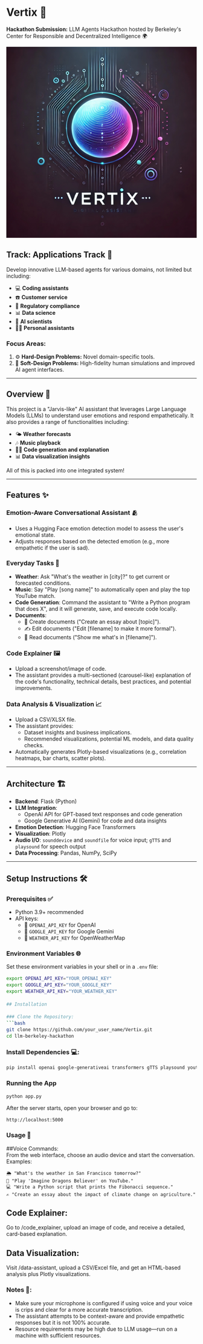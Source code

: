 # Vertix 🚀

**Hackathon Submission:** LLM Agents Hackathon hosted by Berkeley's Center for Responsible and Decentralized Intelligence 🌍

![Vertix Logo](https://github.com/JT11-11/Vertix/blob/f3d1bae1366727955568dfef0a9e7e239241514c/image.jpg)

## Track: Applications Track 🎯

Develop innovative LLM-based agents for various domains, not limited but including:
- 💻 **Coding assistants**
- ☎️ **Customer service**
- 📜 **Regulatory compliance**
- 📊 **Data science**
- 🤖 **AI scientists**
- 🧑‍💻 **Personal assistants**

### **Focus Areas:**
1. ⚙️ **Hard-Design Problems:** Novel domain-specific tools.
2. 🌟 **Soft-Design Problems:** High-fidelity human simulations and improved AI agent interfaces.

---

## Overview 🧠

This project is a "Jarvis-like" AI assistant that leverages Large Language Models (LLMs) to understand user emotions and respond empathetically. It also provides a range of functionalities including:
- 🌤️ **Weather forecasts**
- 🎶 **Music playback**
- 🧑‍💻 **Code generation and explanation**
- 📊 **Data visualization insights**

All of this is packed into one integrated system!

---

## Features ✨

### Emotion-Aware Conversational Assistant 🫂
- Uses a Hugging Face emotion detection model to assess the user's emotional state.
- Adjusts responses based on the detected emotion (e.g., more empathetic if the user is sad).

### Everyday Tasks 🌟
- **Weather**: Ask "What's the weather in [city]?" to get current or forecasted conditions.
- **Music**: Say "Play [song name]" to automatically open and play the top YouTube match.
- **Code Generation**: Command the assistant to "Write a Python program that does X", and it will generate, save, and execute code locally.
- **Documents**:  
  - 📄 Create documents ("Create an essay about [topic]").  
  - ✍️ Edit documents ("Edit [filename] to make it more formal").  
  - 📖 Read documents ("Show me what's in [filename]").

### Code Explainer 🖼️
- Upload a screenshot/image of code.
- The assistant provides a multi-sectioned (carousel-like) explanation of the code's functionality, technical details, best practices, and potential improvements.

### Data Analysis & Visualization 📈
- Upload a CSV/XLSX file.
- The assistant provides:
  - Dataset insights and business implications.
  - Recommended visualizations, potential ML models, and data quality checks.
- Automatically generates Plotly-based visualizations (e.g., correlation heatmaps, bar charts, scatter plots).

---

## Architecture 🏗️

- **Backend**: Flask (Python)
- **LLM Integration**:  
  - OpenAI API for GPT-based text responses and code generation  
  - Google Generative AI (Gemini) for code and data insights
- **Emotion Detection**: Hugging Face Transformers
- **Visualization**: Plotly
- **Audio I/O**: `sounddevice` and `soundfile` for voice input; `gTTS` and `playsound` for speech output
- **Data Processing**: Pandas, NumPy, SciPy

---

## Setup Instructions 🛠️

### Prerequisites ✅
- Python 3.9+ recommended
- API keys:
  - 🔑 `OPENAI_API_KEY` for OpenAI
  - 🔑 `GOOGLE_API_KEY` for Google Gemini
  - 🔑 `WEATHER_API_KEY` for OpenWeatherMap

### Environment Variables 🌐
Set these environment variables in your shell or in a `.env` file:
```bash
export OPENAI_API_KEY="YOUR_OPENAI_KEY"
export GOOGLE_API_KEY="YOUR_GOOGLE_KEY"
export WEATHER_API_KEY="YOUR_WEATHER_KEY"

## Installation

### Clone the Repository:
```bash
git clone https://github.com/your_user_name/Vertix.git
cd llm-berkeley-hackathon
```
### Install Dependencies 💻:  
```bash  
pip install openai google-generativeai transformers gTTS playsound youtube_search requests plotly pandas scipy flask sounddevice soundfile python-docx werkzeug  
```

### Running the App  
```bash  
python app.py
```
After the server starts, open your browser and go to:  
```
http://localhost:5000  
```

### Usage 🎤
##Voice Commands:  
From the web interface, choose an audio device and start the conversation.  
Examples:  
```
🌦️ "What's the weather in San Francisco tomorrow?"
🎵 "Play 'Imagine Dragons Believer' on YouTube."
💻 "Write a Python script that prints the Fibonacci sequence."
✍️ "Create an essay about the impact of climate change on agriculture."
```

## Code Explainer:  
Go to /code_explainer, upload an image of code, and receive a detailed, card-based explanation.

## Data Visualization:  
Visit /data-assistant, upload a CSV/Excel file, and get an HTML-based analysis plus Plotly visualizations.  

### Notes 📝:  
- Make sure your microphone is configured if using voice and your voice is crips and clear for a more accurate transcription. 
- The assistant attempts to be context-aware and provide empathetic responses but it is not 100% accurate. 
- Resource requirements may be high due to LLM usage—run on a machine with sufficient resources.
